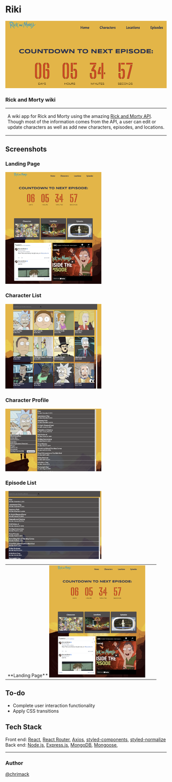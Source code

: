 # Riki
![Riki](https://github.com/chrimack/RickAndMorty/blob/media/pics/screenshots/countdown.png?raw=true)
### Rick and Morty wiki
<table>
<tr>
<td>

  A wiki app for Rick and Morty using the amazing [Rick and Morty API](https://rickandmortyapi.com/). Though most of the information comes from the API, a user can edit or update characters as well as add new characters, episodes, and locations.
</td>
</tr>
</table>


## Screenshots
### Landing Page
<img src="https://raw.githubusercontent.com/chrimack/RickAndMorty/media/pics/screenshots/home.png" width="300px" />

### Character List
<img src="https://raw.githubusercontent.com/chrimack/RickAndMorty/media/pics/screenshots/characters.png" width="300px" />

### Character Profile
<img src="https://raw.githubusercontent.com/chrimack/RickAndMorty/media/pics/screenshots/profile.png" width="300px" />

### Episode List
<img src="https://raw.githubusercontent.com/chrimack/RickAndMorty/media/pics/screenshots/episodes.png" width="300px" />

<table>
<tr>

<td>
**Landing Page**
<img src="https://raw.githubusercontent.com/chrimack/RickAndMorty/media/pics/screenshots/home.png" width="300px" />
</td>
<td></td>
<td></td>

</tr>
</table>

## To-do
- Complete user interaction functionality
- Apply CSS transitions

## Tech Stack

Front end: [React](https://reactjs.org/), [React Router](https://reactrouter.com/), [Axios](https://axios-http.com/), [styled-components](https://styled-components.com/), [styled-normalize](https://www.npmjs.com/package/styled-normalize)
<br>
Back end: [Node,js](https://nodejs.org/en/), [Express.js](https://expressjs.com/), [MongoDB](https://www.mongodb.com/), [Mongoose](https://mongoosejs.com/),

<hr>

### Author
[@chrimack](github.com/chrimack)
